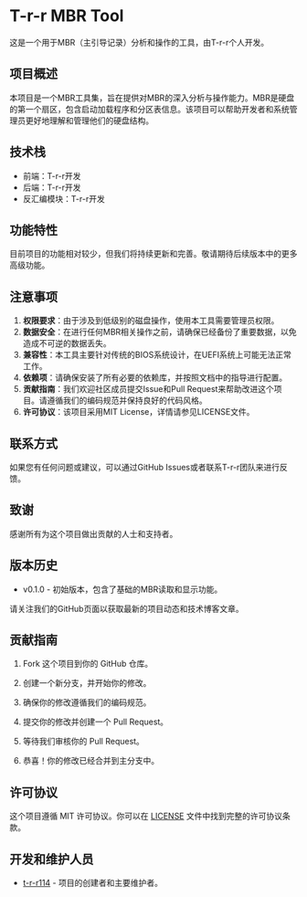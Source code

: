 # T-r-r MBR Tool

这是一个用于MBR（主引导记录）分析和操作的工具，由T-r-r个人开发。

## 项目概述

本项目是一个MBR工具集，旨在提供对MBR的深入分析与操作能力。MBR是硬盘的第一个扇区，包含启动加载程序和分区表信息。该项目可以帮助开发者和系统管理员更好地理解和管理他们的硬盘结构。

## 技术栈

- 前端：T-r-r开发
- 后端：T-r-r开发
- 反汇编模块：T-r-r开发

## 功能特性

目前项目的功能相对较少，但我们将持续更新和完善。敬请期待后续版本中的更多高级功能。

## 注意事项

1. **权限要求**：由于涉及到低级别的磁盘操作，使用本工具需要管理员权限。
2. **数据安全**：在进行任何MBR相关操作之前，请确保已经备份了重要数据，以免造成不可逆的数据丢失。
3. **兼容性**：本工具主要针对传统的BIOS系统设计，在UEFI系统上可能无法正常工作。
4. **依赖项**：请确保安装了所有必要的依赖库，并按照文档中的指导进行配置。
5. **贡献指南**：我们欢迎社区成员提交Issue和Pull Request来帮助改进这个项目。请遵循我们的编码规范并保持良好的代码风格。
6. **许可协议**：该项目采用MIT License，详情请参见LICENSE文件。

## 联系方式

如果您有任何问题或建议，可以通过GitHub Issues或者联系T-r-r团队来进行反馈。

## 致谢

感谢所有为这个项目做出贡献的人士和支持者。

## 版本历史

- v0.1.0 - 初始版本，包含了基础的MBR读取和显示功能。

请关注我们的GitHub页面以获取最新的项目动态和技术博客文章。

## 贡献指南
1. Fork 这个项目到你的 GitHub 仓库。
2. 创建一个新分支，并开始你的修改。
3. 确保你的修改遵循我们的编码规范。

4. 提交你的修改并创建一个 Pull Request。
5. 等待我们审核你的 Pull Request。
6. 恭喜！你的修改已经合并到主分支中。

## 许可协议
这个项目遵循 MIT 许可协议。你可以在 [LICENSE](https://github.com/your-username/your-project/blob/main/LICENSE) 文件中找到完整的许可协议条款。

## 开发和维护人员
- [t-r-r114](https://github.com/t-r-r114) - 项目的创建者和主要维护者。
